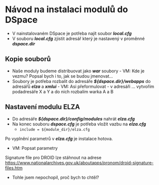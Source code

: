 # Návod na instalaci modulů do DSpace
- V nainstalovaném DSpace je potřeba najít soubor _**local.cfg**_
- V souboru **_local.cfg_** zjistit adresář který je nastavený v proměnné _**dspace.dir**_
## Kopie souborů
- Naše moduly budeme distribuovat jako **_war_** soubory - VM: Kde je vezmu? Popsal bych i to, jak se budou jmenovat...
- Soubory je potřeba rozbalit do adresáře **_${dspace.dir}/webapps_** do adresářů **_elza_** a **_xmlui_** - VM: Asi přeformulovat - v adresáři ... vytvořím podadresáře X a Y a do nich rozbalím warka A a B
## Nastavení modulu ELZA
- Do adresáře **_${dspace.dir}/config/modules_** nahrát **_elza.cfg_**
- Na konec souboru **_dspace.cfg_** je potřeba vložit vazbu na **_elza.cfg_**
  - ```include = ${module_dir}/elza.cfg```

Po vyplnění parametrů v **_elza.cfg_** je instalace hotova. 
- VM: Popsat parametry

Signature file pro DROID lze stáhnout na adrese https://www.nationalarchives.gov.uk/aboutapps/pronom/droid-signature-files.htm
- Tohle jsem nepochopil, proč bych to chtěl?
